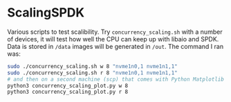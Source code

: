 # ScalingSPDK

Various scripts to test scalibility.
Try `concurrency_scaling.sh` with a number of devices, it will test how well the CPU can keep up with libaio and SPDK.
Data is stored in `/data` images will be generated in `/out`. The command I ran was:

```bash
sudo ./concurrency_scaling.sh w 8 "nvme1n0,1 nvme1n1,1"
sudo ./concurrency_scaling.sh r 8 "nvme1n0,1 nvme1n1,1"
# and then on a second machine (scp) that comes with Python Matplotlib stuff
python3 concurrency_scaling_plot.py w 8
python3 concurrency_scaling_plot.py r 8
```
